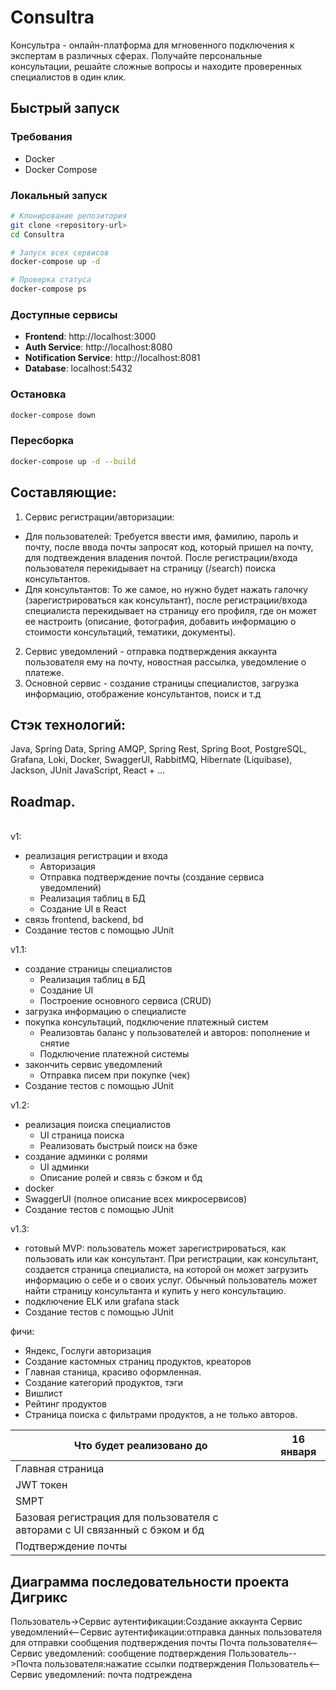 # Consultra
Консультра - онлайн-платформа для мгновенного подключения к экспертам в различных сферах. Получайте персональные консультации, решайте сложные вопросы и находите проверенных специалистов в один клик.

## Быстрый запуск

### Требования
- Docker
- Docker Compose

### Локальный запуск
```bash
# Клонирование репозитория
git clone <repository-url>
cd Consultra

# Запуск всех сервисов
docker-compose up -d

# Проверка статуса
docker-compose ps
```

### Доступные сервисы
- **Frontend**: http://localhost:3000
- **Auth Service**: http://localhost:8080
- **Notification Service**: http://localhost:8081
- **Database**: localhost:5432

### Остановка
```bash
docker-compose down
```

### Пересборка
```bash
docker-compose up -d --build
```

## Составляющие:
1. Сервис регистрации/авторизации:
- Для пользователей: Требуется ввести имя, фамилию, пароль и почту, после ввода почты запросят код, который пришел на почту, для подтвеждения владения почтой. После регистрации/входа пользователя перекидывает на страницу (/search) поиска консультантов.
- Для консультантов: То же самое, но нужно будет нажать галочку (зарегистрироваться как консультант), после регистрации/входа специалиста перекидывает на страницу его профиля, где он может ее настроить (описание, фотография, добавить информацию о стоимости консультаций, тематики, документы).
2. Сервис уведомлений - отправка подтверждения аккаунта пользователя ему на почту, новостная рассылка, уведомление о платеже.
3. Основной сервис - создание страницы специалистов, загрузка информацию, отображение консультантов, поиск и т.д

## Стэк технологий:
Java, Spring Data, Spring AMQP, Spring Rest, Spring Boot, PostgreSQL, Grafana, Loki, Docker, SwaggerUI, RabbitMQ, Hibernate (Liquibase), Jackson, JUnit
JavaScript, React + ...

## Roadmap.
<br>v1:
- реализация регистрации и входа
    - Авторизация
    - Отправка подтверждение почты (создание сервиса уведомлений)
    - Реализация таблиц в БД
    - Создание UI в React
- связь frontend, backend, bd
- Создание тестов с помощью JUnit

v1.1:
- создание страницы специалистов
    - Реализация таблиц в БД
    - Создание UI
    - Построение основного сервиса (CRUD)
- загрузка информацию о специалисте
- покупка консультаций, подключение платежный систем
    - Реализовтаь баланс у пользователей и авторов: пополнение и снятие
    - Подключение платежной системы
- закончить сервис уведомлений
    - Отправка писем при покупке (чек)
- Создание тестов с помощью JUnit

v1.2:
- реализация поиска специалистов
    - UI страница поиска
    - Реализовать быстрый поиск на бэке
- создание админки с ролями
    - UI админки
    - Описание ролей и связь с бэком и бд
- docker
- SwaggerUI (полное описание всех микросервисов)
- Создание тестов с помощью JUnit

v1.3:
- готовый MVP: пользователь может зарегистрироваться, как пользовать или как консультант. При регистрации, как консультант, создается страница специалиста, на которой он может загрузить информацию о себе и о своих услуг. Обычный пользователь может найти страницу консультанта и купить у него консультацию.
- подключение ELK или grafana stack
- Создание тестов с помощью JUnit

фичи:
- Яндекс, Гослуги авторизация
- Создание кастомных страниц продуктов, креаторов
- Главная станица, красиво оформленная.
- Создание категорий продуктов, тэги
- Вишлист
- Рейтинг продуктов
- Страница поиска с фильтрами продуктов, а не только авторов.

| Что будет реализовано до | 16 января|
| ------------- | ------------- |
| Главная страница | |
| JWT токен | |
| SMPT | |
| Базовая регистрация для пользователя с авторами с UI связанный с бэком и бд | |
| Подтверждение почты | |

## Диаграмма последовательности проекта Дигрикс
Пользователь->Сервис аутентификации:Создание аккаунта
Сервис уведомлений<--Сервис аутентификации:отправка данных пользователя для отправки сообщения подтверждения почты
Почта пользователя<--Сервис уведомлений: сообщение подтверждения
Пользователь-->Почта пользователя:нажатие ссылки подтверждения
Пользователь<--Сервис уведомлений: почта подтреждена

